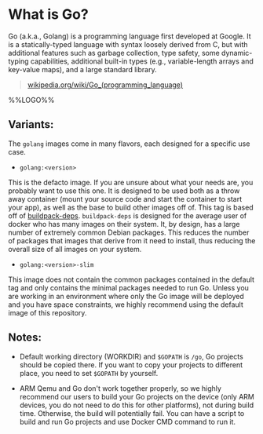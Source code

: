 # What is Go?

Go (a.k.a., Golang) is a programming language first developed at Google. It is a statically-typed language with syntax loosely derived from C, but with additional features such as garbage collection, type safety, some dynamic-typing capabilities, additional built-in types (e.g., variable-length arrays and key-value maps), and a large standard library.

> [wikipedia.org/wiki/Go_(programming_language)](http://en.wikipedia.org/wiki/Go_%28programming_language%29)

%%LOGO%%

## Variants:

The `golang` images come in many flavors, each designed for a specific use case.

* `golang:<version>`

This is the defacto image. If you are unsure about what your needs are, you probably want to use this one. It is designed to be used both as a throw away container (mount your source code and start the container to start your app), as well as the base to build other images off of. This tag is based off of [buildpack-deps](#buildpack-deps). `buildpack-deps` is designed for the average user of docker who has many images on their system. It, by design, has a large number of extremely common Debian packages. This reduces the number of packages that images that derive from it need to install, thus reducing the overall size of all images on your system.

* `golang:<version>-slim`

This image does not contain the common packages contained in the default tag and only contains the minimal packages needed to run Go. Unless you are working in an environment where only the Go image will be deployed and you have space constraints, we highly recommend using the default image of this repository.

## Notes:

* Default working directory (WORKDIR) and `$GOPATH` is `/go`, Go projects should be copied there. If you want to copy your projects to different place, you need to set `$GOPATH` by yourself.

* ARM Qemu and Go don't work together properly, so we highly recommend our users to build your Go projects on the device (only ARM devices, you do not need to do this for other platforms), not during build time. Otherwise, the build will potentially fail. You can have a script to build and run Go projects and use Docker CMD command to run it.
